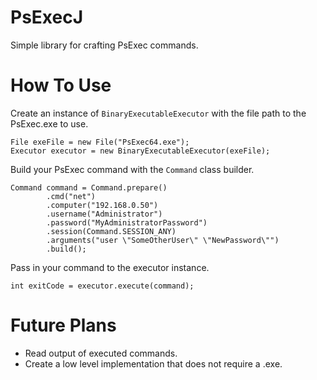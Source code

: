 # PsExecJ
Simple library for crafting PsExec commands.

# How To Use
Create an instance of `BinaryExecutableExecutor` with the file path to the PsExec.exe to use.
```
File exeFile = new File("PsExec64.exe");
Executor executor = new BinaryExecutableExecutor(exeFile);
```
Build your PsExec command with the `Command` class builder.
```
Command command = Command.prepare()
        .cmd("net")
        .computer("192.168.0.50")
        .username("Administrator")
        .password("MyAdministratorPassword")
        .session(Command.SESSION_ANY)
        .arguments("user \"SomeOtherUser\" \"NewPassword\"")
        .build();
```
Pass in your command to the executor instance.
```
int exitCode = executor.execute(command);
```

# Future Plans
* Read output of executed commands.
* Create a low level implementation that does not require a .exe.
